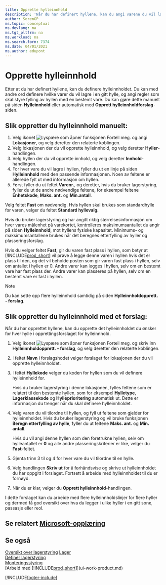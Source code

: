 ```yaml
---
title: Opprette hylleinnhold
description: 'Når du har definert hyllene, kan du angi varene du vil lagre i dem, og definere regler som kontrollerer hvor ofte hyller skal fylles på igjen.'
author: SorenGP
ms.topic: conceptual
ms.devlang: na
ms.tgt_pltfrm: na
ms.workload: na
ms.search.form: 7374
ms.date: 04/01/2021
ms.author: edupont
---
```

# Opprette hylleinnhold

Etter at du har definert hyllene, kan du definere hylleinnholdet. Du kan med andre ord definere hvilke varer du vil lagre i en gitt hylle, og angi regler som skal styre fylling av hyllen med en bestemt vare. Du kan gjøre dette manuelt på siden **Hylleinnhold** eller automatisk med **Opprett hylleinnholdforslag**-siden.

## Slik oppretter du hylleinnhold manuelt:

1. Velg ikonet ![Lyspære som åpner funksjonen Fortell meg.](media/ui-search/search_small.png "Fortell hva du vil gjøre") og angi **Lokasjoner**, og velg deretter den relaterte koblingen.  
2. Velg lokasjonen der du vil opprette hylleinnhold, og velg deretter **Hyller**-handlingen.  
3. Velg hyllen der du vil opprette innhold, og velg deretter **Innhold**-handlingen.  
4. For hver vare du vil lagre i hyllen, fyller du ut en linje på siden **Hylleinnhold** med den passende informasjonen. Noen av feltene er allerede fylt ut med informasjon om hyllen.  
5. Først fyller du ut feltet **Varenr.**, og deretter, hvis du bruker lagerstyring, fyller du ut de andre nødvendige feltene, for eksempel feltene **Enhetskode**, **Maks. ant.** og **Min.antall**.  

Velg feltet **Fast** om nødvendig. Hvis hyllen skal brukes som standardhylle for varen, velger du feltet **Standard hyllevalg**.  

Hvis du bruker lagerstyring og har angitt riktig størrelsesinformasjon om hver vares målenhet på varekortet, kontrolleres maksimumsantallet du angir på siden **Hylleinnhold**, mot hyllens fysiske kapasitet. Minimums- og maksimumsantallene brukes når det beregnes etterfylling av hyller og plasseringsforslag.  

Hvis du velger feltet **Fast**, gir du varen fast plass i hyllen, som betyr at [!INCLUDE[prod_short](includes/prod_short.md)] vil prøve å legge denne varen i hyllen hvis det er plass til den, og det vil beholde posten som gir varen fast plass i hyllen, selv om antallet i hyllen er 0. Andre varer kan legges i hyllen, selv om en bestemt vare har fast plass der. Andre varer kan plasseres på hyllen, selv om en bestemt vare er fast i hyllen.  

> [!NOTE]  
> Du kan sette opp flere hylleinnhold samtidig på siden **Hylleinnholdopprett. - forslag**.  

## Slik oppretter du hylleinnhold med et forslag:

Når du har opprettet hyllene, kan du opprette det hylleinnholdet du ønsker for hver hylle i opprettingsforslaget for hylleinnhold.

1. Velg ikonet ![Lyspære som åpner funksjonen Fortell meg.](media/ui-search/search_small.png "Fortell hva du vil gjøre") og skriv inn **Hylleinnholdopprett. – forslag**, og velg deretter den relaterte koblingen.  
2. I feltet **Navn** i forslagshodet velger forslaget for lokasjonen der du vil opprette hylleinnholdet.  
3. I feltet **Hyllekode** velger du koden for hyllen som du vil definere hylleinnhold for.  

    Hvis du bruker lagerstyring i denne lokasjonen, fylles feltene som er relatert til den bestemte hyllen, som for eksempel **Hylletype**, **Lagerklassekode** og **Hylleprioritering** automatisk ut. Dette er informasjon du trenger når du skal definere hylleinnholdet.  
4. Velg varen du vil tilordne til hyllen, og fyll ut feltene som gjelder for hylleinnholdet. Hvis du bruker lagerstyring og vil bruke funksjonen **Beregn etterfylling av hylle**, fyller du ut feltene **Maks. ant.** og **Min. antall**.  

    Hvis du vil angi denne hyllen som den foretrukne hyllen, selv om hylleantallet er **0** og alle andre plasseringskriterier er like, velger du **Fast**-feltet.  
5. Gjenta trinn 3 til og 4 for hver vare du vil tilordne til en hylle.  
6. Velg handlingen **Skriv ut** for å forhåndsvise og skrive ut hylleinnholdet du har oppgitt i forslaget. Fortsett å arbeide med hylleinnholdet til du er fornøyd.  
7. Når du er klar, velger du **Opprett hylleinnhold**-handlingen.  

I dette forslaget kan du arbeide med flere hylleinnholdslinjer for flere hyller og dermed få god oversikt over hva du legger i ulike hyller i en gitt sone, passasje eller reol.  

## Se relatert [Microsoft-opplæring](/training/modules/set-up-zones-bins/)

## Se også

[Oversikt over lagerstyring](design-details-warehouse-management.md)
[Lager](inventory-manage-inventory.md)  
[Definer lagerstyring](warehouse-setup-warehouse.md)  
[Monteringsstyring](assembly-assemble-items.md)  
[Arbeid med [!INCLUDE[prod_short](includes/prod_short.md)]](ui-work-product.md)


[!INCLUDE[footer-include](includes/footer-banner.md)]

